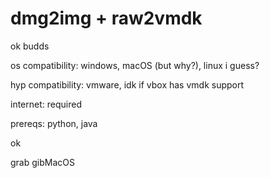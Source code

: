 # dmg2img + raw2vmdk

ok budds

os compatibility: windows, macOS \(but why?\), linux i guess?

hyp compatibility: vmware, idk if vbox has vmdk support

internet: required

prereqs: python, java



ok

grab gibMacOS

